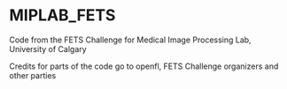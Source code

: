 # MIPLAB_FETS
Code from the FETS Challenge for Medical Image Processing Lab, University of Calgary

Credits for parts of the code go to openfl, FETS Challenge organizers and other parties 
